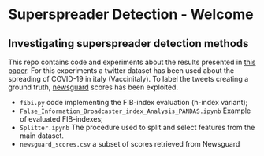 # Superspreader Detection - Welcome
Investigating superspreader detection methods
---
This repo contains code and experiments about the results presented in [this paper](https://arxiv.org/abs/2207.09524).
For this experiments a twitter dataset has been used about the spreading of COVID-19 in italy (Vaccinitaly).
To label the tweets creating a ground truth, [newsguard](https://www.newsguardtech.com/) scores has been exploited.

- `fibi.py` code implementing the FIB-index evaluation (h-index variant);
- `False_Information_Broadcaster_index_Analysis_PANDAS.ipynb` Example of evaluated FIB-indexes;
- `Splitter.ipynb` The procedure used to split and select features from the main dataset.
- `newsguard_scores.csv` a subset of scores retrieved from Newsguard
